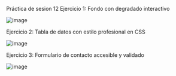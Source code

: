 Práctica de sesion 12
Ejercicio 1: Fondo con degradado interactivo

![image](https://github.com/user-attachments/assets/589f4a2a-592e-4f41-869b-0993362474f1)

Ejercicio 2: Tabla de datos con estilo profesional en CSS

![image](https://github.com/user-attachments/assets/08a5055d-0c8e-4d29-a8c3-77a22305c2ef)

Ejercicio 3: Formulario de contacto accesible y validado

![image](https://github.com/user-attachments/assets/dacebab1-fe00-4b6c-b8b2-93ff481224e5)

